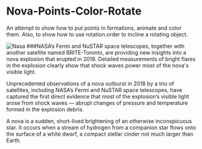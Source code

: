 # Nova-Points-Color-Rotate
An attempt to show how to put points in formations, animate and color them. Also, to show how to use rotation.order to incline a rotating object.


![Nasa
](https://github.com/AndyMagwayer/Nova-Points-Color-Rotate/blob/main/tumblr_static_space.jpg)
###NASA’s Fermi and NuSTAR space telescopes, together with another satellite named BRITE-Toronto, are providing new insights into a nova explosion that erupted in 2018. Detailed measurements of bright flares in the explosion clearly show that shock waves power most of the nova's visible light.



Unprecedented observations of a nova outburst in 2018 by a trio of satellites, including NASA’s Fermi and NuSTAR space telescopes, have captured the first direct evidence that most of the explosion’s visible light arose from shock waves — abrupt changes of pressure and temperature formed in the explosion debris.

A nova is a sudden, short-lived brightening of an otherwise inconspicuous star. It occurs when a stream of hydrogen from a companion star flows onto the surface of a white dwarf, a compact stellar cinder not much larger than Earth.


